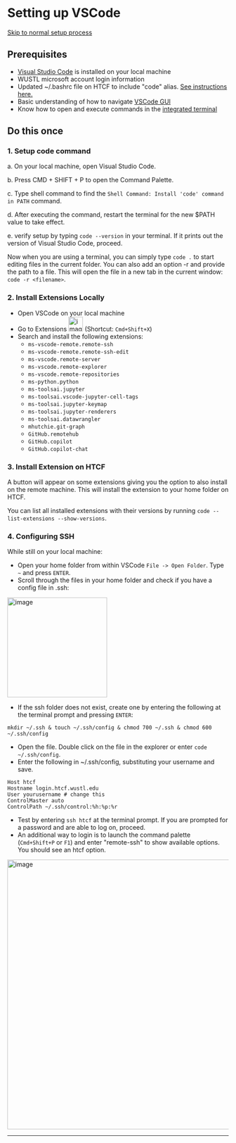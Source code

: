 # Setting up VSCode
[Skip to normal setup process](https://github.com/dbaldridge-lab/htcf/blob/main/jupyter_vscode.md#normal-process)

## Prerequisites
- [Visual Studio Code](https://code.visualstudio.com/) is installed on your local machine
- WUSTL microsoft account login information
- Updated ~/.bashrc file on HTCF to include "code" alias. [See instructions here.](https://github.com/dbaldridge-lab/htcf/blob/main/bashrc-howto.md)
- Basic understanding of how to navigate [VSCode GUI](https://code.visualstudio.com/docs/getstarted/userinterface#_views)
- Know how to open and execute commands in the [integrated terminal](https://code.visualstudio.com/docs/terminal/getting-started)

## Do this once
### 1. Setup code command

a. On your local machine, open Visual Studio Code.

b. Press CMD + SHIFT + P to open the Command Palette.

c. Type shell command to find the `Shell Command: Install 'code' command in PATH` command.

d. After executing the command, restart the terminal for the new $PATH value to take effect. 

e. verify setup by typing `code --version` in your terminal. 
If it prints out the version of Visual Studio Code, proceed.

Now when you are using a terminal, you can simply type `code .` to start editing files in the current folder.
You can also add an option -r and provide the path to a file. This will open the file in a new tab in the current window: `code -r <filename>`.

### 2. Install Extensions Locally
- Open VSCode on your local machine
- Go to Extensions <img width="33" alt="image" src="https://github.com/dbaldridge-lab/htcf/assets/50468813/7b07ab0f-e68f-4b33-954b-2ac556c2ddb9">
(Shortcut: `Cmd+Shift+X`)
- Search and install the following extensions:
    - `ms-vscode-remote.remote-ssh`
    - `ms-vscode-remote.remote-ssh-edit`
    - `ms-vscode.remote-server`
    - `ms-vscode.remote-explorer`
    - `ms-vscode.remote-repositories`
    - `ms-python.python`
    - `ms-toolsai.jupyter`
    - `ms-toolsai.vscode-jupyter-cell-tags`
    - `ms-toolsai.jupyter-keymap`
    - `ms-toolsai.jupyter-renderers`
    - `ms-toolsai.datawrangler`
    - `mhutchie.git-graph`
    - `GitHub.remotehub`
    - `GitHub.copilot`
    - `GitHub.copilot-chat`

### 3. Install Extension on HTCF
A button will appear on some extensions giving you the option to also install on the remote machine. This will install the extension to your home folder on HTCF.

You can list all installed extensions with their versions by running `code --list-extensions --show-versions`.

### 4. Configuring SSH
While still on your local machine: 
- Open your home folder from within VSCode `File -> Open Folder`. Type `~` and press `ENTER`.
- Scroll through the files in your home folder and check if you have a config file in .ssh:
  
<img width="227" alt="image" src="https://github.com/dbaldridge-lab/htcf/assets/50468813/973bf943-5793-4684-bf90-1147b5054d08">

- If the ssh folder does not exist, create one by entering the following at the terminal prompt and pressing `ENTER`:
```
mkdir ~/.ssh & touch ~/.ssh/config & chmod 700 ~/.ssh & chmod 600 ~/.ssh/config
```

- Open the file. Double click on the file in the explorer or enter `code ~/.ssh/config`.
- Enter the following in ~/.ssh/config, substituting your username and save. 
```
Host htcf
Hostname login.htcf.wustl.edu
User yourusername # change this
ControlMaster auto
ControlPath ~/.ssh/control:%h:%p:%r
```
- Test by entering `ssh htcf` at the terminal prompt. If you are prompted for a password and are able to log on, proceed.
- An additional way to login is to launch the command palette (`Cmd+Shift+P` or `F1`) and enter "remote-ssh" to show available options. You should see an htcf option.

<img width="613" alt="image" src="https://github.com/dbaldridge-lab/htcf/assets/50468813/a9e712ca-c8f5-4bee-974f-7fdb30e7cbd6">

---
